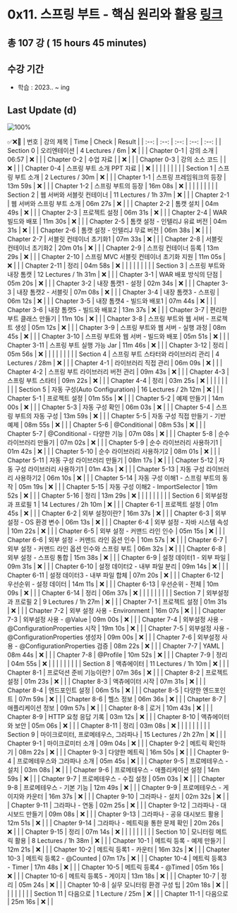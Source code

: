 # 0x11. 스프링 부트 - 핵심 원리와 활용 [링크](https://www.inflearn.com/course/%EC%8A%A4%ED%94%84%EB%A7%81%EB%B6%80%ED%8A%B8-%ED%95%B5%EC%8B%AC%EC%9B%90%EB%A6%AC-%ED%99%9C%EC%9A%A9)

## 총 107 강 ( 15 hours 45 minutes)

## 수강 기간 
- 학습          : 2023.. ~ ing

## Last Update (d)    

![100%](https://progress-bar.dev/0/?scale=107&title=progress&width=500&color=babaca&suffix=/107)

✅❌:hammer:
| 번호 | 강의 제목 | Time | Check | Result |
| :--: | :--: | :--: | :--: | :--: |
| Section 0 | 오리엔테이션 | 4 Lectures / 6m | ❌ |  |
| Chapter 0-1 | 강의 소개 | 06:57 | ❌ | |
| Chapter 0-2 | 수업 자료 |  | ❌ | |
| Chapter 0-3 | 강의 소스 코드 |  | ❌ | | 
| Chapter 0-4 | 스프링 부트 소개 PPT 자료 |  | ❌ | | 
| | | | | |
| Section 1 | 스프링 부트 소개 | 2 Lectures / 30m | ❌ | |
| Chapter 1-1 | 스프링 프레임워크의 등장 | 13m 59s | ❌ | | 
| Chapter 1-2 | 스프링 부트의 등장 | 16m 08s | ❌ | |
| | | | | |
| Section 2 | 웹 서버와 서블릿 컨테이너 | 11 Lectures / 1h 37m | ❌ | |
| Chapter 2-1 | 웹 서버와 스프링 부트 소개 | 06m 27s | ❌ | | 
| Chapter 2-2 | 톰캣 설치 | 04m 49s | ❌ | |
| Chapter 2-3 | 프로젝트 설정 | 06m 31s | ❌ | | 
| Chapter 2-4 | WAR 빌드와 배포 | 11m 30s | ❌ | | 
| Chapter 2-5 | 톰캣 설정 - 인텔리J 유료 버전 | 04m 31s | ❌ | |
| Chapter 2-6 | 톰캣 설정 - 인텔리J 무료 버전 | 06m 38s | ❌ | | 
| Chapter 2-7 | 서블릿 컨테이너 초기화1 | 07m 33s | ❌ | | 
| Chapter 2-8 | 서블릿 컨테이너 초기화2 | 20m 01s | ❌ | |
| Chapter 2-9 | 스프링 컨테이너 등록 | 13m 29s | ❌ | | 
| Chapter 2-10 | 스프링 MVC 서블릿 컨테이너 초기화 지원 | 11m 05s | ❌ | |
| Chapter 2-11 | 정리 | 04m 58s | ❌ | | 
| | | | | |
| Section 3 | 스프링 부트와 내장 톰캣 | 12 Lectures / 1h 31m | ❌ | |
| Chapter 3-1 | WAR 배포 방식의 단점 | 05m 20s | ❌ | | 
| Chapter 3-2 | 내장 톰캣1 - 설정 | 02m 34s | ❌ | |
| Chapter 3-3 | 내장 톰캣2 - 서블릿 | 07m 08s | ❌ | | 
| Chapter 3-4 | 내장 톰캣3 - 스프링 | 06m 12s | ❌ | | 
| Chapter 3-5 | 내장 톰캣4 - 빌드와 배포1 | 07m 44s | ❌ | | 
| Chapter 3-6 | 내장 톰캣5 - 빌드와 배포2 | 13m 37s | ❌ | | 
| Chapter 3-7 | 편리한 부트 클래스 만들기 | 11m 10s | ❌ | |
| Chapter 3-8 | 스프링 부트와 웹 서버 - 프로젝트 생성 | 05m 12s | ❌ | | 
| Chapter 3-9 | 스프링 부트와 웹 서버 - 실행 과정 | 08m 45s | ❌ | | 
| Chapter 3-10 | 스프링 부트와 웹 서버 - 빌드와 배포 | 05m 51s | ❌ | | 
| Chapter 3-11 | 스프링 부트 실행 가능 Jar | 11m 46s | ❌ | | 
| Chapter 3-12 | 정리 | 05m 56s | ❌ | | 
| | | | | |
| Section 4 | 스프링 부트 스타터와 라이브러리 관리 | 4 Lectures / 28m | ❌ | | 
| Chapter 4-1 | 라이브러리 직접 관리 | 06m 09s | ❌ | | 
| Chapter 4-2 | 스프링 부트 라이브러리 버전 관리 | 09m 43s | ❌ | | 
| Chapter 4-3 | 스프링 부트 스타터 | 09m 22s | ❌ | | 
| Chapter 4-4 | 정리 | 03m 25s | ❌ | | 
| | | | | |
| Section 5 | 자동 구성(Auto Configuration) | 16 Lectures / 2h 12m | ❌ | | 
| Chapter 5-1 | 프로젝트 설정 | 01m 55s | ❌ | | 
| Chapter 5-2 | 예제 만들기 | 14m 00s | ❌ | | 
| Chapter 5-3 | 자동 구성 확인 | 06m 03s | ❌ | | 
| Chapter 5-4 | 스프링 부트의 자동 구성 | 13m 59s | ❌ | | 
| Chapter 5-5 | 자동 구성 직접 만들기 - 기반 예제 | 08m 55s | ❌ | | 
| Chapter 5-6 | @Conditional | 08m 53s | ❌ | | 
| Chapter 5-7 | @Conditional - 다양한 기능 | 07m 08s | ❌ | | 
| Chapter 5-8 | 순수 라이브러리 만들기 | 07m 02s | ❌ | | 
| Chapter 5-9 | 순수 라이브러리 사용하기1 | 01m 42s | ❌ | | 
| Chapter 5-10 | 순수 라이브러리 사용하기2 | 08m 01s | ❌ | | 
| Chapter 5-11 | 자동 구성 라이브러리 만들기 | 08m 17s | ❌ | | 
| Chapter 5-12 | 자동 구성 라이브러리 사용하기1 | 01m 43s | ❌ | | 
| Chapter 5-13 | 자동 구성 라이브러리 사용하기2 | 06m 10s | ❌ | | 
| Chapter 5-14 | 자동 구성 이해1 - 스프링 부트의 동작 | 05m 19s | ❌ | | 
| Chapter 5-15 | 자동 구성 이해2 - ImportSelector | 19m 52s | ❌ | | 
| Chapter 5-16 | 정리 | 13m 29s | ❌ | | 
| | | | | |
| Section 6 | 외부설정과 프로필 1 | 14 Lectures / 2h 10m | ❌ | | 
| Chapter 6-1 | 프로젝트 설정 | 01m 45s | ❌ | | 
| Chapter 6-2 | 외부 설정이란? | 16m 37s | ❌ | | 
| Chapter 6-3 | 외부 설정 - OS 환경 변수 | 06m 13s | ❌ | | 
| Chapter 6-4 | 외부 설정 - 자바 시스템 속성 | 10m 22s | ❌ | | 
| Chapter 6-5 | 외부 설정 - 커맨드 라인 인수 | 05m 15s | ❌ | | 
| Chapter 6-6 | 외부 설정 - 커맨드 라인 옵션 인수 | 10m 57s | ❌ | | 
| Chapter 6-7 | 외부 설정 - 커맨드 라인 옵션 인수와 스프링 부트 | 06m 32s | ❌ | | 
| Chapter 6-8 | 외부 설정 - 스프링 통합 | 15m 38s | ❌ | | 
| Chapter 6-9 | 설정 데이터1 - 외부 파일 | 09m 31s | ❌ | | 
| Chapter 6-10 | 설정 데이터2 - 내부 파일 분리 | 09m 14s | ❌ | | 
| Chapter 6-11 | 설정 데이터3 - 내부 파일 합체 | 07m 20s | ❌ | | 
| Chapter 6-12 | 우선순위 - 설정 데이터 | 14m 11s | ❌ | | 
| Chapter 6-13 | 우선순위 - 전체 | 10m 09s | ❌ | | 
| Chapter 6-14 | 정리 | 06m 37s | ❌ | | 
| | | | | |
| Section 7 | 외부설정과 프로필 2 | 9 Lectures / 1h 27m | ❌ | | 
| Chapter 7-1 | 프로젝트 설정 | 01m 31s | ❌ | | 
| Chapter 7-2 | 외부 설정 사용 - Environment | 16m 07s | ❌ | | 
| Chapter 7-3 | 외부설정 사용 - @Value | 09m 00s | ❌ | | 
| Chapter 7-4 | 외부설정 사용 - @ConfigurationProperties 시작 | 19m 10s | ❌ | | 
| Chapter 7-5 | 외부설정 사용 - @ConfigurationProperties 생성자 | 09m 00s | ❌ | | 
| Chapter 7-6 | 외부설정 사용 - @ConfigurationProperties 검증 | 08m 22s | ❌ | | 
| Chapter 7-7 | YAML | 08m 44s | ❌ | | 
| Chapter 7-8 | @Profile | 10m 52s | ❌ | | 
| Chapter 7-9 | 정리 | 04m 55s | ❌ | | 
| | | | | |
| Section 8 | 액츄에이터 | 11 Lectures / 1h 10m | ❌ | | 
| Chapter 8-1 | 프로덕션 준비 기능이란? | 07m 36s | ❌ | | 
| Chapter 8-2 | 프로젝트 설정 | 01m 23s | ❌ | | 
| Chapter 8-3 | 액츄에이터 시작 | 07m 31s | ❌ | | 
| Chapter 8-4 | 엔드포인트 설정 | 06m 51s | ❌ | | 
| Chapter 8-5 | 다양한 엔드포인트 | 07m 59s | ❌ | | 
| Chapter 8-6 | 헬스 정보 | 06m 36s | ❌ | | 
| Chapter 8-7 | 애플리케이션 정보 | 09m 57s | ❌ | | 
| Chapter 8-8 | 로거 | 10m 43s | ❌ | | 
| Chapter 8-9 | HTTP 요청 응답 기록 | 03m 12s | ❌ | | 
| Chapter 8-10 | 액츄에이터와 보안 | 05m 06s | ❌ | | 
| Chapter 8-11 | 정리 | 03m 08s | ❌ | | 
| | | | | |
| Section 9 | 마이크로미터, 프로메테우스, 그라파나 | 15 Lectures / 2h 27m | ❌ | | 
| Chapter 9-1 | 마이크로미터 소개 | 09m 04s | ❌ | | 
| Chapter 9-2 | 메트릭 확인하기 | 08m 22s | ❌ | | 
| Chapter 9-3 | 다양한 메트릭 | 16m 50s | ❌ | | 
| Chapter 9-4 | 프로메테우스와 그라파나 소개 | 05m 45s | ❌ | | 
| Chapter 9-5 | 프로메테우스 - 설치 | 03m 08s | ❌ | | 
| Chapter 9-6 | 프로메테우스 - 애플리케이션 설정 | 14m 59s | ❌ | | 
| Chapter 9-7 | 프로메테우스 - 수집 설정 | 05m 03s | ❌ | | 
| Chapter 9-8 | 프로메테우스 - 기본 기능 | 12m 49s | ❌ | | 
| Chapter 9-9 | 프로메테우스 - 게이지와 카운터 | 16m 37s | ❌ | | 
| Chapter 9-10 | 그라파나 - 설치 | 02m 32s | ❌ | | 
| Chapter 9-11 | 그라파나 - 연동 | 02m 25s | ❌ | | 
| Chapter 9-12 | 그라파나 - 대시보드 만들기 | 09m 08s | ❌ | | 
| Chapter 9-13 | 그라파나 - 공유 대시보드 활용 | 12m 51s | ❌ | | 
| Chapter 9-14 | 그라파나 - 메트릭을 통한 문제 확인 | 20m 26s | ❌ | | 
| Chapter 9-15 | 정리 | 07m 14s | ❌ | | 
| | | | | |
| Section 10 | 모니터링 메트릭 활용 | 8 Lectures / 1h 38m | ❌ | | 
| Chapter 10-1 | 메트릭 등록 - 예제 만들기 | 12m 21s | ❌ | | 
| Chapter 10-2 | 메트릭 등록1 - 카운터 | 16m 32s | ❌ | | 
| Chapter 10-3 | 메트릭 등록2 - @Counted | 07m 17s | ❌ | | 
| Chapter 10-4 | 메트릭 등록3 - Timer | 17m 48s | ❌ | | 
| Chapter 10-5 | 메트릭 등록4 - @Timed | 05m 16s | ❌ | | 
| Chapter 10-6 | 메트릭 등록5 - 게이지 | 13m 18s | ❌ | | 
| Chapter 10-7 | 정리 | 05m 24s | ❌ | | 
| Chapter 10-8 | 실무 모니터링 환경 구성 팁 | 20m 18s | ❌ | | 
| | | | | |
| Section 11 | 다음으로 | 1 Lecture / 25m | ❌ | | 
| Chapter 11-1 | 다음으로 | 25m 16s | ❌ | | 